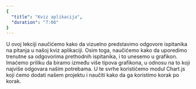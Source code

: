 ```yaml
---
{
  "title": "Kviz aplikacija",
  "duration": "7:06"
}
---
```


U ovoj lekciji naučićemo kako da vizuelno predstavimo odgovore ispitanika na pitanja u našoj kviz aplikaciji. Osim toga, naučićemo kako da uporedimo trenutne sa odgovorima prethodnih ispitanika, i to unesemo u grafikon. Imaćemo priliku da biramo između više tipova grafikona, u odnosu na to koji najviše odgovara našim potrebama. U te svrhe koristićemo modul Chart.js koji ćemo dodati našem projektu i naučiti kako da ga koristimo korak po korak. 



